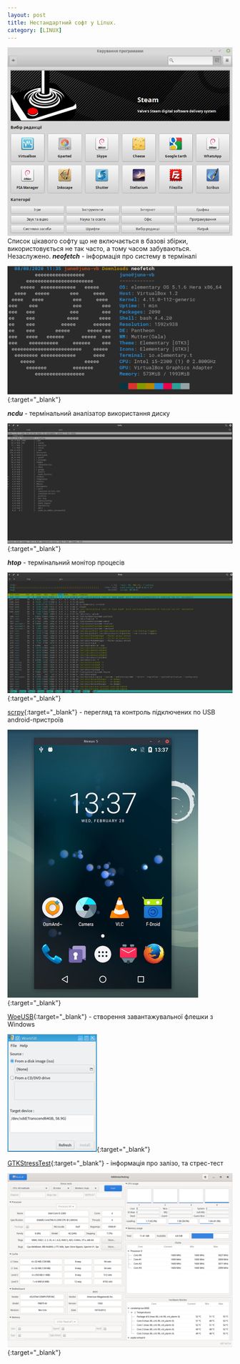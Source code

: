 ```yaml
---
layout: post
title: Нестандартний софт у Linux.
category: [LINUX]
---
```

![software logo](/media/software.png?style=head)  
Список цікавого софту що не включається в базові збірки, використовується не так часто, а тому часом забуваються. Незаслужено.<!--more-->
***neofetch*** - інформація про систему в терміналі


[![neofetch](/media/neofetch.png?style=blog "neofetch")](/media/neofetch.png "neofetch"){:target="_blank"}

***ncdu*** - термінальний аналізатор використання диску

[![ncdu](/media/ncdu.png?style=blog "ncdu")](/media/ncdu.png "ncdu"){:target="_blank"}

***htop*** - термінальний монітор процесів

[![htop](/media/htop.png?style=blog "htop")](/media/htop.png "htop"){:target="_blank"}

[scrpy](https://github.com/Genymobile/scrcpy "scrpy"){:target="_blank"} - перегляд та контроль підключених по USB android-пристроїв

[![scrpy](/media/scrpy.jpg?style=blog "scrpy")](/media/scrpy.jpg "scrpy"){:target="_blank"}

[WoeUSB](https://github.com/slacka/WoeUSB "WoeUSB"){:target="_blank"} - створення завантажувальної флешки з Windows

[![WoeUSB](/media/WoeUSB.png?style=blog "WoeUSB")](/media/WoeUSB.png "WoeUSB"){:target="_blank"}

[GTKStressTest](https://flathub.org/apps/details/com.leinardi.gst "GTKStressTest"){:target="_blank"} - інформація про залізо, та стрес-тест

[![GTKStressTest](/media/StressTest.png?style=blog "GTKStressTest")](/media/StressTest.png "GTKStressTest"){:target="_blank"}
